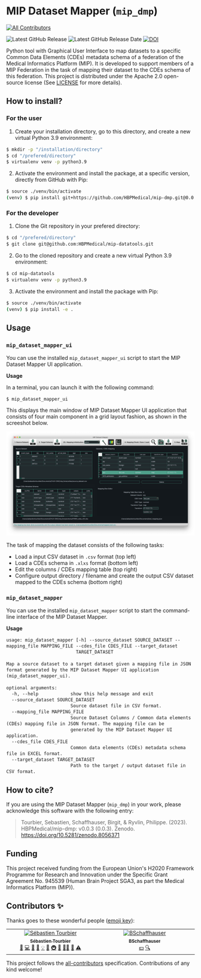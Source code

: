 # MIP Dataset Mapper (`mip_dmp`)
<!-- ALL-CONTRIBUTORS-BADGE:START - Do not remove or modify this section -->
[![All Contributors](https://img.shields.io/badge/all_contributors-2-orange.svg?style=flat-square)](#contributors-)
<!-- ALL-CONTRIBUTORS-BADGE:END -->

![Latest GitHub Release](https://img.shields.io/github/v/release/HBPMedical/mip-dmp) ![Latest GitHub Release Date](https://img.shields.io/github/release-date/HBPMedical/mip-dmp) [![DOI](https://zenodo.org/badge/DOI/10.5281/zenodo.8056371.svg)](https://doi.org/10.5281/zenodo.8056371)

Python tool with Graphical User Interface to map datasets to a specific Common Data Elements (CDEs) metadata schema of a federation of the Medical Informatics Platform (MIP). It is developed to support members of a MIP Federation in the task of mapping their dataset to the CDEs schema of this federation. This project is distributed under the Apache 2.0 open-source license (See [LICENSE](./LICENSE) for more details).

## How to install?

### For the user

1. Create your installation directory, go to this directory, and create a new virtual Python 3.9 environment:

```bash
$ mkdir -p "/installation/directory"
$ cd "/prefered/directory"
$ virtualenv venv -p python3.9
```

2. Activate the environment and install the package, at a specific version, directly from GitHub with Pip:

```bash
$ source ./venv/bin/activate
(venv) $ pip install git+https://github.com/HBPMedical/mip-dmp.git@0.0.5
```

### For the developer

1. Clone the Git repository in your prefered directory:

```bash
$ cd "/prefered/directory"
$ git clone git@github.com:HBPMedical/mip-datatools.git
```

2. Go to the cloned repository and create a new virtual Python 3.9 environment:

```bash
$ cd mip-datatools
$ virtualenv venv -p python3.9
```

3. Activate the environment and install the package with Pip:

```bash
$ source ./venv/bin/activate
(venv) $ pip install -e .
```

## Usage

### `mip_dataset_mapper_ui`

You can use the installed `mip_dataset_mapper_ui` script to start the MIP Dataset Mapper UI application.

**Usage**

In a terminal, you can launch it with the following command:
```
$ mip_dataset_mapper_ui
```

This displays the main window of MIP Dataset Mapper UI application that consists of four main component in a grid layout fashion, as shown in the screeshot below.

![](./docs/images/mip-dmp_ui_illustration.png)

The task of mapping the dataset consists of the following tasks:

- Load a input CSV dataset in `.csv` format (top left)
- Load a CDEs schema in `.xlxs` format (bottom left)
- Edit the columns / CDEs mapping table (top right)
- Configure output directory / filename and create the output CSV dataset mapped to the CDEs schema (bottom right)

### `mip_dataset_mapper`

You can use the installed `mip_dataset_mapper` script to start the command-line interface of the MIP Dataset Mapper.

**Usage**

```output
usage: mip_dataset_mapper [-h] --source_dataset SOURCE_DATASET --mapping_file MAPPING_FILE --cdes_file CDES_FILE --target_dataset
                          TARGET_DATASET

Map a source dataset to a target dataset given a mapping file in JSON format generated by the MIP Dataset Mapper UI application
(mip_dataset_mapper_ui).

optional arguments:
  -h, --help            show this help message and exit
  --source_dataset SOURCE_DATASET
                        Source dataset file in CSV format.
  --mapping_file MAPPING_FILE
                        Source Dataset Columns / Common data elements (CDEs) mapping file in JSON format. The mapping file can be
                        generated by the MIP Dataset Mapper UI application.
  --cdes_file CDES_FILE
                        Common data elements (CDEs) metadata schema file in EXCEL format.
  --target_dataset TARGET_DATASET
                        Path to the target / output dataset file in CSV format.

```

## How to cite?

If you are using the MIP Dataset Mapper (`mip_dmp`) in your work, please acknowledge this software with the following entry:

  > Tourbier, Sebastien, Schaffhauser, Birgit, & Ryvlin, Philippe. (2023). HBPMedical/mip-dmp: v0.0.3 (0.0.3). Zenodo. https://doi.org/10.5281/zenodo.8056371

## Funding

This project received funding from the European Union's H2020 Framework Programme for Research and Innovation under the Specific Grant Agreement No. 945539 (Human Brain Project SGA3, as part the Medical Informatics Platform (MIP)).

## Contributors ✨

Thanks goes to these wonderful people ([emoji key](https://allcontributors.org/docs/en/emoji-key)):

<!-- ALL-CONTRIBUTORS-LIST:START - Do not remove or modify this section -->
<!-- prettier-ignore-start -->
<!-- markdownlint-disable -->
<table>
  <tbody>
    <tr>
      <td align="center" valign="top" width="14.28%"><a href="https://github.com/sebastientourbier"><img src="https://avatars.githubusercontent.com/u/22279770?v=4?s=100" width="100px;" alt="Sébastien Tourbier"/><br /><sub><b>Sébastien Tourbier</b></sub></a><br /><a href="https://github.com/HBPMedical/mip-dmp/issues?q=author%3Asebastientourbier" title="Bug reports">🐛</a> <a href="https://github.com/HBPMedical/mip-dmp/commits?author=sebastientourbier" title="Code">💻</a> <a href="#design-sebastientourbier" title="Design">🎨</a> <a href="https://github.com/HBPMedical/mip-dmp/commits?author=sebastientourbier" title="Documentation">📖</a> <a href="#example-sebastientourbier" title="Examples">💡</a> <a href="#ideas-sebastientourbier" title="Ideas, Planning, & Feedback">🤔</a> <a href="#infra-sebastientourbier" title="Infrastructure (Hosting, Build-Tools, etc)">🚇</a> <a href="#maintenance-sebastientourbier" title="Maintenance">🚧</a> <a href="#mentoring-sebastientourbier" title="Mentoring">🧑‍🏫</a> <a href="https://github.com/HBPMedical/mip-dmp/pulls?q=is%3Apr+reviewed-by%3Asebastientourbier" title="Reviewed Pull Requests">👀</a> <a href="https://github.com/HBPMedical/mip-dmp/commits?author=sebastientourbier" title="Tests">⚠️</a></td>
      <td align="center" valign="top" width="14.28%"><a href="https://github.com/BSchaffhauser"><img src="https://avatars.githubusercontent.com/u/91893580?v=4?s=100" width="100px;" alt="BSchaffhauser"/><br /><sub><b>BSchaffhauser</b></sub></a><br /><a href="#financial-BSchaffhauser" title="Financial">💵</a> <a href="#fundingFinding-BSchaffhauser" title="Funding Finding">🔍</a></td>
    </tr>
  </tbody>
</table>

<!-- markdownlint-restore -->
<!-- prettier-ignore-end -->

<!-- ALL-CONTRIBUTORS-LIST:END -->

This project follows the [all-contributors](https://github.com/all-contributors/all-contributors) specification. Contributions of any kind welcome!